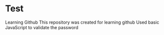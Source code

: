 # Test
Learning Github
This repository was created for learning github
Used basic JavaScript to validate the password
